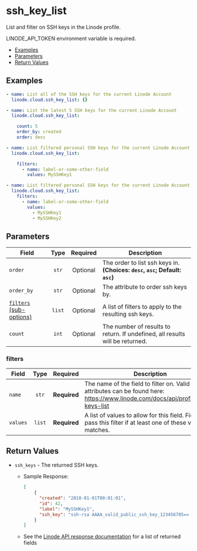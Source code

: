 # ssh_key_list

List and filter on SSH keys in the Linode profile.

LINODE_API_TOKEN environment variable is required.

- [Examples](#examples)
- [Parameters](#parameters)
- [Return Values](#return-values)

## Examples

```yaml
- name: List all of the SSH keys for the current Linode Account
  linode.cloud.ssh_key_list: {}
```

```yaml
- name: List the latest 5 SSH keys for the current Linode Account
  linode.cloud.ssh_key_list:

    count: 5
    order_by: created
    order: desc
```

```yaml
- name: List filtered personal SSH keys for the current Linode Account
  linode.cloud.ssh_key_list:

    filters:
      - name: label-or-some-other-field
        values: MySSHKey1
```

```yaml
- name: List filtered personal SSH keys for the current Linode Account
  linode.cloud.ssh_key_list:
    filters:
      - name: label-or-some-other-field
        values:
          - MySSHKey1
          - MySSHKey2
```


## Parameters

| Field     | Type | Required | Description                                                                  |
|-----------|------|----------|------------------------------------------------------------------------------|
| `order` | <center>`str`</center> | <center>Optional</center> | The order to list ssh keys in.  **(Choices: `desc`, `asc`; Default: `asc`)** |
| `order_by` | <center>`str`</center> | <center>Optional</center> | The attribute to order ssh keys by.   |
| [`filters` (sub-options)](#filters) | <center>`list`</center> | <center>Optional</center> | A list of filters to apply to the resulting ssh keys.   |
| `count` | <center>`int`</center> | <center>Optional</center> | The number of results to return. If undefined, all results will be returned.   |

### filters

| Field     | Type | Required | Description                                                                  |
|-----------|------|----------|------------------------------------------------------------------------------|
| `name` | <center>`str`</center> | <center>**Required**</center> | The name of the field to filter on. Valid filterable attributes can be found here: https://www.linode.com/docs/api/profile/#ssh-keys-list   |
| `values` | <center>`list`</center> | <center>**Required**</center> | A list of values to allow for this field. Fields will pass this filter if at least one of these values matches.   |

## Return Values

- `ssh_keys` - The returned SSH keys.

    - Sample Response:
        ```json
        [
            {
              "created": "2018-01-01T00:01:01",
              "id": 42,
              "label": "MySSHKey1",
              "ssh_key": "ssh-rsa AAAA_valid_public_ssh_key_123456785== user@their-computer"
            }
        ]
        ```
    - See the [Linode API response documentation](https://www.linode.com/docs/api/profile/#ssh-keys-list) for a list of returned fields


